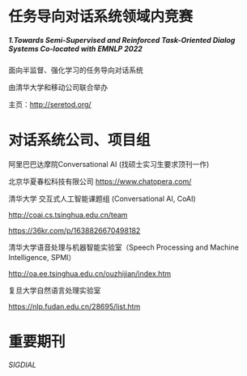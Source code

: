 # 任务导向对话系统领域内竞赛

##### 1.Towards Semi-Supervised and Reinforced Task-Oriented Dialog Systems Co-located with EMNLP 2022

面向半监督、强化学习的任务导向对话系统

由清华大学和移动公司联合举办

主页：http://seretod.org/

# 对话系统公司、项目组

 阿里巴巴达摩院Conversational AI  (找硕士实习生要求顶刊一作)

 北京华夏春松科技有限公司 https://www.chatopera.com/

清华大学 交互式人工智能课题组 (Conversational AI, CoAI) 

http://coai.cs.tsinghua.edu.cn/team

https://36kr.com/p/1638826670498182

 清华大学语音处理与机器智能实验室（Speech Processing and Machine Intelligence, SPMI）

http://oa.ee.tsinghua.edu.cn/ouzhijian/index.htm

复旦大学自然语言处理实验室

https://nlp.fudan.edu.cn/28695/list.htm

# 重要期刊

 *SIGDIAL* 